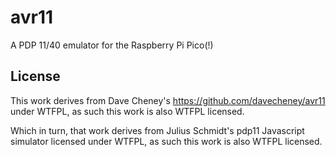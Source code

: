 avr11
=====

A PDP 11/40 emulator for the Raspberry Pi Pico(!)

License
-------
This work derives from Dave Cheney's https://github.com/davecheney/avr11 under WTFPL, as such this work is also WTFPL licensed.

Which in turn, that work derives from Julius Schmidt's pdp11 Javascript simulator licensed under WTFPL, as such this work is also WTFPL licensed.
